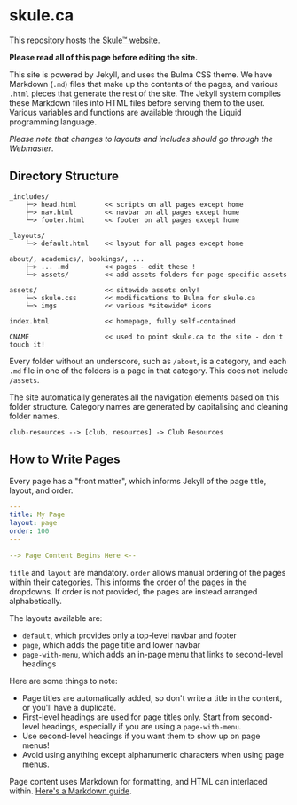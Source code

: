 # skule.ca

This repository hosts [the Skule™ website](https://skule.ca). 

**Please read all of this page before editing the site.**

This site is powered by Jekyll, and uses the Bulma CSS theme. We have Markdown (`.md`) files that make up the contents of the pages, and various `.html` pieces that generate the rest of the site. The Jekyll system compiles these Markdown files into HTML files before serving them to the user. Various variables and functions are available through the Liquid programming language.

*Please note that changes to layouts and includes should go through the Webmaster*.

## Directory Structure

```
_includes/
    ├─> head.html       << scripts on all pages except home
    ├─> nav.html        << navbar on all pages except home
    └─> footer.html     << footer on all pages except home
    
_layouts/
    └─> default.html    << layout for all pages except home

about/, academics/, bookings/, ...
    ├─> ... .md         << pages - edit these !
    └─> assets/         << add assets folders for page-specific assets

assets/                 << sitewide assets only!
    └─> skule.css       << modifications to Bulma for skule.ca
    └─> imgs            << various *sitewide* icons 

index.html              << homepage, fully self-contained

CNAME                   << used to point skule.ca to the site - don't touch it!
```

Every folder without an underscore, such as `/about`, is a category, and each `.md` file in one of the folders is a page in that category. This does not include `/assets`. 

The site automatically generates all the navigation elements based on this folder structure. Category names are generated by capitalising and cleaning folder names. 
```
club-resources --> [club, resources] -> Club Resources
```

## How to Write Pages

Every page has a "front matter", which informs Jekyll of the page title, layout, and order.

```yml
---
title: My Page
layout: page
order: 100
---

--> Page Content Begins Here <--
```
`title` and `layout` are mandatory. `order` allows manual ordering of the pages within their categories. This informs the order of the pages in the dropdowns. If order is not provided, the pages are instead arranged alphabetically.

The layouts available are:
- `default`, which provides only a top-level navbar and footer
- `page`, which adds the page title and lower navbar
- `page-with-menu`, which adds an in-page menu that links to second-level headings

Here are some things to note:
- Page titles are automatically added, so don't write a title in the content, or you'll have a duplicate.
- First-level headings are used for page titles only. Start from second-level headings, especially if you are using a `page-with-menu`.
- Use second-level headings if you want them to show up on page menus!
- Avoid using anything except alphanumeric characters when using page menus.

Page content uses Markdown for formatting, and HTML can interlaced within. [Here's a Markdown guide](https://www.markdownguide.org/basic-syntax/).